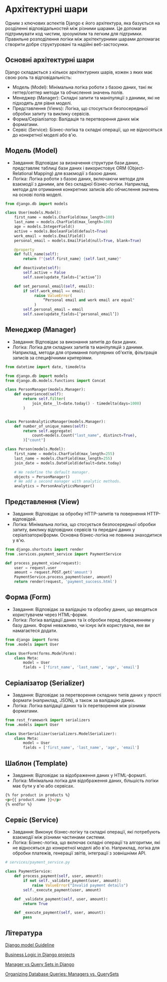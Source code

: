 # Архітектурні шари

Одним з ключових аспектів Django є його архітектура, яка базується на розділенні відповідальностей між різними шарами. Це допомагає підтримувати код чистим, зрозумілим та легким для підтримки. Правильне розподілення логіки між архітектурними шарами допомагає створити добре структуровані та надійні веб-застосунки.

## Основні архітектурні шари

Django складається з кількох архітектурних шарів, кожен з яких має свою роль та відповідальність:

-   Модель (Model): Мінімальна логіка роботи з базою даних, такі як геттер/сеттер методи та обчислення значень полів.
-   Менеджер (Manager): Складні запити та маніпуляції з даними, які не підходять для рівня моделі.
-   Представлення (Views): Логіка, що стосується безпосередньої обробки запиту та виклику сервісів.
-   Форма/Серіалізатор: Валідація та перетворення даних між форматами.
-   Сервіс (Service): Бізнес-логіка та складні операції, що не відносяться до конкретної моделі або в'ю.

## Модель (Model)

-   Завдання: Відповідає за визначення структури бази даних, представляє таблиці бази даних і використовує ORM (Object-Relational Mapping) для взаємодії з базою даних.
-   Логіка: Логіка роботи з базою даних, включаючи методи для взаємодії з даними, але без складної бізнес-логіки. Наприклад, методи для отримання конкретних записів або обчислення значень на основі полів моделі.

```py
from django.db import models

class User(models.Model):
    first_name = models.CharField(max_length=100)
    last_name = models.CharField(max_length=100)
    age = models.IntegerField()
    active = models.BooleanField(default=True)
    work_email = models.EmailField()
    personal_email = models.EmailField(null=True, blank=True)

    @property
    def full_name(self):
        return f"{self.first_name} {self.last_name}"

    def deactivate(self):
        self.active = False
        self.save(update_fields=[‘active’])

    def set_personal_email(self, email):
        if self.work_email == email:
             raise ValueError(
                 “Personal email and work email are equal"
             )
        self.personal_email = email
        self.save(update_fields=[‘personal_email’])
```

## Менеджер (Manager)

-   Завдання: Відповідає за виконання запитів до бази даних.
-   Логіка: Логіка для складних запитів та маніпуляцій з даними. Наприклад, методи для отримання популярних об'єктів, фільтрація записів за специфічними критеріями.

```py
from datetime import date, timedelta

from django.db import models
from django.db.models.functions import Concat

class PersonManager(models.Manager):
    def experienced(self):
        return self.filter(
            join_date__lt=date.today() - timedelta(days=1000)
        )


class PersonAnalyticsManager(models.Manager):
    def number_of_unique_names(self):
        return self.aggregate(
            count=models.Count("last_name", distinct=True),
        )["count"]

class Person(models.Model):
    first_name = models.CharField(max_length=255)
    last_name = models.CharField(max_length=255)
    join_date = models.DateField(default=date.today)

    # We redefine the default manager.
    objects = PersonManager()
    # We add a second manager with analytic methods.
    analytics = PersonAnalyticsManager()
```

## Представлення (View)

-   Завдання: Відповідає за обробку HTTP-запитів та повернення HTTP-відповідей.
-   Логіка: Мінімальна логіка, що стосується безпосередньої обробки запиту, виклику відповідних сервісів та передачі даних у серіалізатори/форми. Основна бізнес-логіка не повинна знаходитися у в'ю.

```py
from django.shortcuts import render
from .services.payment_service import PaymentService

def process_payment_view(request):
    user = request.user
    amount = request.POST.get('amount')
    PaymentService.process_payment(user, amount)
    return render(request, 'payment_success.html')
```

## Форма (Form)

-   Завдання: Відповідає за валідацію та обробку даних, що вводяться користувачем через HTML-форми.
-   Логіка: Логіка валідації даних та їх обробки перед збереженням у базу даних. Формі неважливо, чи існує ім’я користувача, яке ви намагаєтеся додати.

```py
from django import forms
from .models import User

class UserForm(forms.ModelForm):
    class Meta:
        model = User
        fields = ['first_name', 'last_name', 'age', 'email']
```

## Серіалізатор (Serializer)

-   Завдання: Відповідає за перетворення складних типів даних у прості формати (наприклад, JSON), а також за валідацію даних.
-   Логіка: Логіка валідації даних та їх перетворення між різними форматами.

```py
from rest_framework import serializers
from .models import User

class UserSerializer(serializers.ModelSerializer):
    class Meta:
        model = User
        fields = ['first_name', 'last_name', 'age', 'email']
```

## Шаблон (Template)

-   Завдання: Відповідає за відображення даних у HTML-форматі.
-   Логіка: Мінімальна логіка для відображення даних, більшість логіки має бути у в'ю або сервісах.

```html
{% for product in products %}
<p>{{ product.name }}</p>
{% endfor %}
```

## Сервіс (Service)

-   Завдання: Виконує бізнес-логіку та складні операції, які потребують взаємодії між різними частинами системи.
-   Логіка: Бізнес-логіка, що включає складні операції та алгоритми, які не відносяться до конкретної моделі або в'ю. Наприклад, логіка для обробки платежів, генерації звітів, інтеграції з зовнішніми API.

```py
# services/payment_service.py

class PaymentService:
    def process_payment(self, user, amount):
        if not self._validate_payment(user, amount):
            raise ValueError("Invalid payment details")
        self._execute_payment(user, amount)

    def _validate_payment(self, user, amount):
        return True

    def _execute_payment(self, user, amount):
        pass
```

## Література

<a href="https://jairvercosa.medium.com/django-model-guideline-d48a96c9b38c">Django model Guideline</a>

<a href="https://jairvercosa.medium.com/business-logic-in-django-projects-7fe700db9b0a">Business Logic in Django projects</a>

<a href="https://jairvercosa.medium.com/manger-vs-query-sets-in-django-e9af7ed744e0">Manager vs Query Sets in Django</a>

<a href="https://fly.io/django-beats/organizing-database-queries-managers-vs-querysets/">Organizing Database Queries: Managers vs. QuerySets</a>
